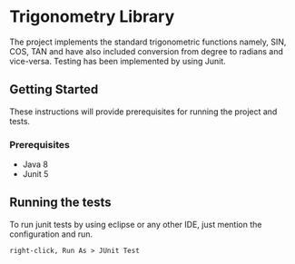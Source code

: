 # Trigonometry Library

The project implements the standard trigonometric functions namely, SIN, COS, TAN and have also included conversion from degree to radians and vice-versa. Testing has been implemented by using Junit.

## Getting Started

These instructions will provide prerequisites for running the project and tests.

### Prerequisites

* Java 8
* Junit 5

## Running the tests

To run junit tests by using eclipse or any other IDE, just mention the configuration and run.

```
right-click, Run As > JUnit Test
```

